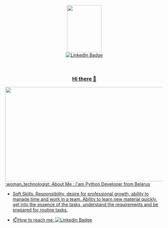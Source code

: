 <div id="header" align="center" >
  <img src="https://media.giphy.com/media/IeRdg7gLkfK1ly2mFU/giphy.gif"/ width="110" height="150">
 

</div>
<div id="badges" align="center">
  <a href="https://www.linkedin.com/in/arthurbear/">
    <img src="https://img.shields.io/badge/LinkedIn-blue?style=for-the-badge&logo=linkedin&logoColor=white" alt="LinkedIn Badge"/>
</div>
  <div align="center">
<img src="https://komarev.com/ghpvc/?username=96Arthur96-github-username&style=flat-square&color=blue" alt=""/>
  </div>
  <br>
  <br>
  <div id="header" align="center" >
<h3>Hi there 👋</h3>
</div>
<div align="center">
  <img src="https://media.giphy.com/media/L8K62iTDkzGX6/giphy.gif" width="600" height="300"/>
</div>
:woman_technologist: About Me :
I'am Python Developer from Belarus

- Soft Skills: Responsibility, desire for professional growth, ability to manage time and work in a team.
Ability to learn new material quickly, get into the essence of the tasks, understand the requirements and be prepared for routine tasks.
  
- :mailbox:How to reach me: [![Linkedin Badge](https://img.shields.io/badge/-kakbar-blue?style=flat&logo=Linkedin&logoColor=white)]("https://www.linkedin.com/in/arthurbear/")






<!--
**96Arthur96/96Arthur96** is a ✨ _special_ ✨ repository because its `README.md` (this file) appears on your GitHub profile.

Here are some ideas to get you started:

- 🔭 I’m currently working on ...
- 🌱 I’m currently learning ...
- 👯 I’m looking to collaborate on ...
- 🤔 I’m looking for help with ...
- 💬 Ask me about ...
- 📫 How to reach me: ...
- 😄 Pronouns: ...
- ⚡ Fun fact: ...
-->
